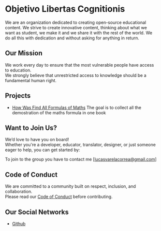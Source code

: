 # Objetivo Libertas Cognitionis

We are an organization dedicated to creating open-source educational content. We strive to create innovative content, thinking about what we want as student, we make it and we share it with the rest of the world.
We do all this with dedication and without asking for anything in return.

## Our Mission

We work every day to ensure that the most vulnerable people have access to education.  
We strongly believe that unrestricted access to knowledge should be a fundamental human right.

## Projects
* [How Was Find All Formulas of Maths](https://github.com/Objetivo-Libertas-Cognitionis/How_was_find_all_formulas_of_maths) The goal is to collect all the demostration of the maths formula in one book

## Want to Join Us?

We’d love to have you on board!  
Whether you're a developer, educator, translator, designer, or just someone eager to help, you can get started by:

To join to the group you have to contact me [lucasvarelacorrea@gmail.com]

## Code of Conduct

We are committed to a community built on respect, inclusion, and collaboration.  
Please read our [Code of Conduct](CODE_OF_CONDUCT.md) before contributing.

## Our Social Networks
* [Github](https://github.com/Objetivo-Libertas-Cognitionis)
